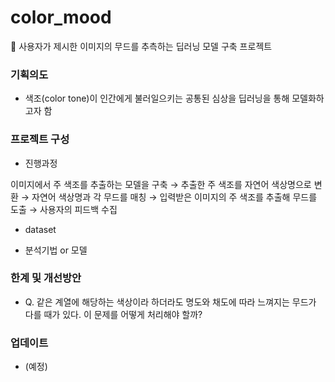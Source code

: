# color_mood
🎨 사용자가 제시한 이미지의 무드를 추측하는 딥러닝 모델 구축 프로젝트 

### 기획의도
- 색조(color tone)이 인간에게 불러일으키는 공통된 심상을 딥러닝을 통해 모델화하고자 함 

### 프로젝트 구성
- 진행과정

이미지에서 주 색조를 추출하는 모델을 구축 → 추출한 주 색조를 자연어 색상명으로 변환 → 자연어 색상명과 각 무드를 매칭 → 입력받은 이미지의 주 색조를 추출해 무드를 도출 → 사용자의 피드백 수집

- dataset 

- 분석기법 or 모델


### 한계 및 개선방안
- Q. 같은 계열에 해당하는 색상이라 하더라도 명도와 채도에 따라 느껴지는 무드가 다를 때가 있다. 
이 문제를 어떻게 처리해야 할까? 


### 업데이트 
- (예정)

